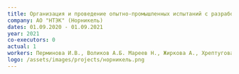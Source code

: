 ```yaml
---
title: Организация и проведение опытно-промышленных испытаний с разработкой технологии применения промывных агентов для «in situ» очистки грунтов, загрязненных в результате разлива дизельного топлива на земельном участке, расположенном на территории промышленной площадки (ХАДТ ТЭЦ 3), Красноярского края, г. Норильск
company: АО "НТЭК" (Норникель)
dates: 01.09.2020 - 01.09.2021
year: 2021
co-executors: 0
actual: 1
workers: Перминова И.В., Воликов А.Б. Мареев Н., Жиркова А., Хрептугова А., Соловьева А., Григорьева И., Кравцова Д., Молодых А., Мельникова С.
logo: /assets/images/projects/норникель.png
---
```

